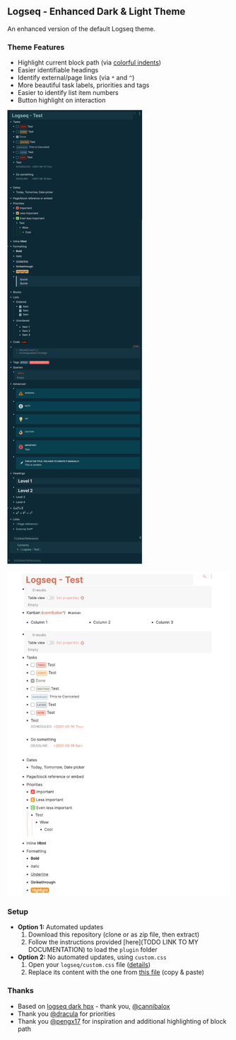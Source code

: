 ## Logseq - Enhanced Dark & Light Theme

An enhanced version of the default Logseq theme.

### Theme Features

- Highlight current block path (via [colorful indents](https://github.com/cannibalox/logseq-dark-hpx))
- Easier identifiable headings
- Identify external/page links (via `*` and `^`)
- More beautiful task labels, priorities and tags
- Easier to identify list item numbers
- Button highlight on interaction

![Logseq - Enhanced Dark Theme](Logseq.png)

![Logseq - Enhanced Light Theme](LogseqLight.png)

### Setup

- **Option 1:** Automated updates
  1. Download this repository (clone or as zip file, then extract)
  2. Follow the instructions provided [here](TODO LINK TO MY DOCUMENTATION) to load the `plugin` folder
- **Option 2:** No automated updates, using `custom.css`
  1. Open your `logseq/custom.css` file ([details](https://mschmidtkorth.github.io/logseq-msk-docs/#/page/Custom%20CSS))
  2. Replace its content with the one from [this file](https://github.com/mschmidtkorth/logseq-msk-enhanced/blob/main/custom.css) (copy & paste)

### Thanks

- Based on [logseq dark hpx](https://github.com/cannibalox/logseq-dark-hpx) - thank you, [@cannibalox](https://github.com/cannibalox)
- Thank you [@dracula](https://github.com/dracula/logseq/) for priorities
- Thank you [@pengx17](https://github.com/pengx17/logseq-dev-theme) for inspiration and additional highlighting of block path